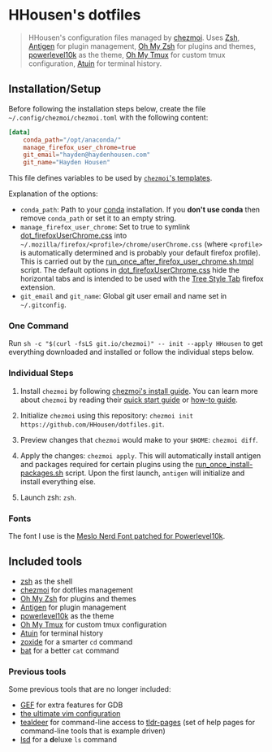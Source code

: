 # HHousen's dotfiles

> HHousen's configuration files managed by [chezmoi](https://github.com/twpayne/chezmoi). Uses [Zsh](https://en.wikipedia.org/wiki/Z_shell), [Antigen](https://github.com/zsh-users/antigen) for plugin management, [Oh My Zsh](https://github.com/ohmyzsh/ohmyzsh/) for plugins and themes, [powerlevel10k](https://github.com/romkatv/powerlevel10k) as the theme, [Oh My Tmux](https://github.com/gpakosz/.tmux) for custom tmux configuration, [Atuin](https://github.com/atuinsh/atuin) for terminal history.

## Installation/Setup

Before following the installation steps below, create the file `~/.config/chezmoi/chezmoi.toml` with the following content:

```toml
[data]
    conda_path="/opt/anaconda/"
    manage_firefox_user_chrome=true
    git_email="hayden@haydenhousen.com"
    git_name="Hayden Housen"
```

This file defines variables to be used by [`chezmoi`'s templates](https://github.com/twpayne/chezmoi/blob/master/docs/HOWTO.md#use-templates).

Explanation of the options:

- `conda_path`: Path to your [conda](https://docs.conda.io/en/latest/) installation. If you **don't use conda** then remove `conda_path` or set it to an empty string.
- `manage_firefox_user_chrome`: Set to true to symlink [dot_firefoxUserChrome.css](./dot_firefoxUserChrome.css) into `~/.mozilla/firefox/<profile>/chrome/userChrome.css` (where `<profile>` is automatically determined and is probably your default firefox profile). This is carried out by the [run_once_after_firefox_user_chrome.sh.tmpl](./.chezmoiscripts/run_once_after_firefox_user_chrome.sh.tmpl) script. The default options in [dot_firefoxUserChrome.css](./dot_firefoxUserChrome.css) hide the horizontal tabs and is intended to be used with the [Tree Style Tab](https://github.com/piroor/treestyletab) firefox extension.
- `git_email` and `git_name`: Global git user email and name set in `~/.gitconfig`.

### One Command

Run `sh -c "$(curl -fsLS git.io/chezmoi)" -- init --apply HHousen` to get everything downloaded and installed or follow the individual steps below.

### Individual Steps

1. Install `chezmoi` by following [chezmoi's install guide](https://github.com/twpayne/chezmoi/blob/master/docs/INSTALL.md). You can learn more about `chezmoi` by reading their [quick start guide](https://github.com/twpayne/chezmoi/blob/master/docs/QUICKSTART.md) or [how-to guide](https://github.com/twpayne/chezmoi/blob/master/docs/HOWTO.md).

2. Initialize `chezmoi` using this repository: `chezmoi init https://github.com/HHousen/dotfiles.git`.

3. Preview changes that `chezmoi` would make to your `$HOME`: `chezmoi diff`.

4. Apply the changes: `chezmoi apply`. This will automatically install antigen and packages required for certain plugins using the [run_once_install-packages.sh](run_once_install-packages.sh) script. Upon the first launch, `antigen` will initialize and install everything else.

5. Launch zsh: `zsh`.

### Fonts

The font I use is the [Meslo Nerd Font patched for Powerlevel10k](https://github.com/romkatv/powerlevel10k#meslo-nerd-font-patched-for-powerlevel10k).

## Included tools

- [zsh](https://www.zsh.org/) as the shell
- [chezmoi](https://github.com/twpayne/chezmoi) for dotfiles management
- [Oh My Zsh](https://github.com/ohmyzsh/ohmyzsh/) for plugins and themes
- [Antigen](https://github.com/zsh-users/antigen) for plugin management
- [powerlevel10k](https://github.com/romkatv/powerlevel10k) as the theme
- [Oh My Tmux](https://github.com/gpakosz/.tmux) for custom tmux configuration
- [Atuin](https://github.com/atuinsh/atuin) for terminal history
- [zoxide](https://github.com/ajeetdsouza/zoxide) for a smarter `cd` command
- [bat](https://github.com/sharkdp/bat) for a better `cat` command

### Previous tools

Some previous tools that are no longer included:

- [GEF](https://github.com/hugsy/gef) for extra features for GDB
- [the ultimate vim configuration](https://github.com/amix/vimrc)
- [tealdeer](https://github.com/tealdeer-rs/tealdeer) for command-line access to [tldr-pages](https://github.com/tldr-pages/tldr) (set of help pages for command-line tools that is example driven)
- [lsd](https://github.com/lsd-rs/lsd) for a **d**eluxe `ls` command
